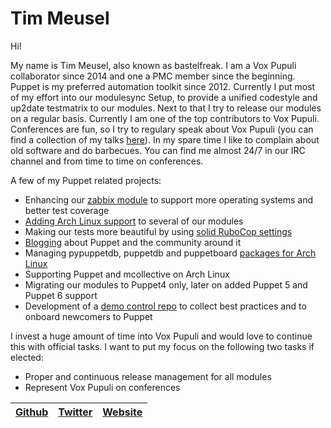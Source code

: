 # Tim Meusel

Hi!

My name is Tim Meusel, also known as bastelfreak. I am a Vox Pupuli
collaborator since 2014 and one a PMC member since the beginning. Puppet is my
preferred automation toolkit since 2012. Currently I put most of my effort into
our modulesync Setup, to provide a unified codestyle and up2date testmatrix to
our modules. Next to that I try to release our modules on a regular basis.
Currently I am one of the top contributors to Vox Pupuli. Conferences are fun,
so I try to regulary speak about Vox Pupuli (you can find a collection of my
talks [here][talk]). In my spare time I like to complain about old software and
do barbecues. You can find me almost 24/7 in our IRC channel and from time to
time on conferences.

A few of my Puppet related projects:
- Enhancing our [zabbix module][zb] to support more operating systems and better test coverage
- [Adding Arch Linux support][al] to several of our modules
- Making our tests more beautiful by using [solid RuboCop settings][rb]
- [Blogging][bl] about Puppet and the community around it
- Managing pypuppetdb, puppetdb and puppetboard [packages for Arch Linux][aur]
- Supporting Puppet and mcollective on Arch Linux
- Migrating our modules to Puppet4 only, later on added Puppet 5 and Puppet 6 support
- Development of a [demo control repo][demo] to collect best practices and to onboard newcomers to Puppet

I invest a huge amount of time into Vox Pupuli and would love to continue this with official tasks. I want to put my focus on the following two tasks if elected:
- Proper and continuous release management for all modules
- Represent Vox Pupuli on conferences


| [Github][g] | [Twitter][t] | [Website][w] |
| ----------- | ------------ | ------------ |


[zb]:https://github.com/voxpupuli/puppet-zabbix/graphs/contributors
[bl]:https://blog.bastelfreak.de/category/linux/puppet/
[al]:https://github.com/search?q=org%3Avoxpupuli+archlinux&type=Issues
[g]:https://github.com/bastelfreak
[t]:https://twitter.com/BastelsBlog
[w]:https://bastelfreak.de/index.en.html
[rb]:https://github.com/voxpupuli/modulesync_config/commits/master/moduleroot/.rubocop.yml
[aur]:https://aur.archlinux.org/packages/?O=0&SeB=m&K=bastelfreak&outdated=&SB=n&SO=a&PP=50&do_Search=Go
[talk]:https://github.com/bastelfreak/talks#collection-of-talks-proposals-and-related-stuff
[demo]:https://github.com/bastelfreak/puppetcontrolrepo#puppet-all-in-one-stack-on-centos-7
